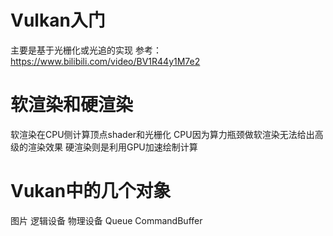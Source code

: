 # Vulkan入门
主要是基于光栅化或光追的实现
参考：https://www.bilibili.com/video/BV1R44y1M7e2

# 软渲染和硬渲染
软渲染在CPU侧计算顶点shader和光栅化
CPU因为算力瓶颈做软渲染无法给出高级的渲染效果
硬渲染则是利用GPU加速绘制计算

# Vukan中的几个对象


图片 逻辑设备 物理设备 Queue CommandBuffer